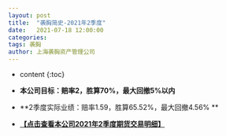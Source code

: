 ```yaml
---
layout: post
title:  "袭胸简史-2021年2季度"
date:   2021-07-18 12:00:00
categories: 
tags: 袭胸
author: 上海袭胸资产管理公司
---
```


* content
{:toc}

* **本公司目标：赔率2，胜算70%，最大回撤5%以内**
* **2季度实际业绩：赔率1.59，胜算65.52%，最大回撤4.56%	**
* **[【点击查看本公司2021年2季度期货交易明细】](https://github.com/hhtc2050/hhtc2050.github.io/blob/master/css/2021Q2.txt)**

